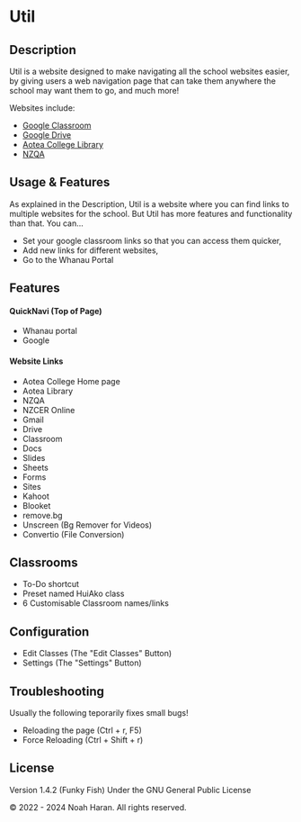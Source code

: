 # Util

## Description

Util is a website designed to make navigating all the school websites easier, by giving users a web navigation page that can take them anywhere the school may want them to go, and much more!

Websites include:

 - [Google Classroom](https://classroom.google.com)
 - [Google Drive](https://drive.google.com)
 - [Aotea College Library](https://nz.accessit.online/ATC00/!#dashboard)
 - [NZQA](https://taku.nzqa.govt.nz/learner-home/)

## Usage & Features

As explained in the Description, Util is a website where you can find links to multiple websites for the school. But Util has more features and functionality than that.
You can...

 - Set your google classroom links so that you can access them quicker,
 - Add new links for different websites,
 - Go to the Whanau Portal

## Features
#### QuickNavi (Top of Page)
 - Whanau portal
 - Google

#### Website Links
 - Aotea College Home page
 - Aotea Library
 - NZQA
 - NZCER Online
 - Gmail
 - Drive
 - Classroom
 - Docs
 - Slides
 - Sheets
 - Forms
 - Sites
 - Kahoot
 - Blooket
 - remove.bg
 - Unscreen (Bg Remover for Videos)
 - Convertio (File Conversion)

## Classrooms
 - To-Do shortcut
 - Preset named HuiAko class
 - 6 Customisable Classroom names/links

## Configuration
 - Edit Classes (The "Edit Classes" Button)
 - Settings (The "Settings" Button)

## Troubleshooting
Usually the following teporarily fixes small bugs!
 - Reloading the page (Ctrl + r, F5)
 - Force Reloading (Ctrl + Shift + r)

## License
Version 1.4.2 (Funky Fish)
Under the GNU General Public License

&copy; 2022 - 2024 Noah Haran. All rights reserved.